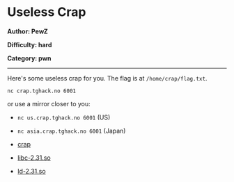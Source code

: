 # Useless Crap
**Author: PewZ**

**Difficulty: hard**

**Category: pwn**

---

Here's some useless crap for you.
The flag is at `/home/crap/flag.txt`.

`nc crap.tghack.no 6001`

or use a mirror closer to you:
* `nc us.crap.tghack.no 6001` (US)
* `nc asia.crap.tghack.no 6001` (Japan)

* [crap](uploads/crap)
* [libc-2.31.so](uploads/libc-2.31.so)
* [ld-2.31.so](uploads/ld-2.31.so)
